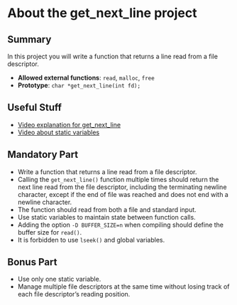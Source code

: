 # About the get_next_line project

## Summary
In this project you will write a function that returns a line read from a file descriptor.
- **Allowed external functions**: `read`, `malloc`, `free`
- **Prototype**: `char *get_next_line(int fd);`

## Useful Stuff
- [Video explanation for get_next_line](https://youtu.be/8E9siq7apUU?si=1TH07FZkxCtrLNl7)
- [Video about static variables](https://youtu.be/OngGUoENgWo?si=uVp-w_SecWatvGkL)

## Mandatory Part
- Write a function that returns a line read from a file descriptor.
- Calling the `get_next_line()` function multiple times should return the next line read from the file descriptor, including the terminating newline character, except if the end of file was reached and does not end with a newline character.
- The function should read from both a file and standard input.
- Use static variables to maintain state between function calls.
- Adding the option `-D BUFFER_SIZE=n` when compiling should define the buffer size for `read()`.
- It is forbidden to use `lseek()` and global variables.

## Bonus Part
- Use only one static variable.
- Manage multiple file descriptors at the same time without losing track of each file descriptor’s reading position.


